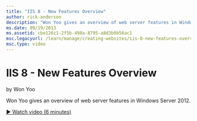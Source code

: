 ```yaml
---
title: "IIS 8 - New Features Overview"
author: rick-anderson
description: "Won Yoo gives an overview of web server features in Windows Server 2012."
ms.date: 09/19/2013
ms.assetid: cbe126c1-2f5b-498a-8795-a8d3b0b56ac1
msc.legacyurl: /learn/manage/creating-websites/iis-8-new-features-overview
msc.type: video
---
```

IIS 8 - New Features Overview
====================
by Won Yoo

Won Yoo gives an overview of web server features in Windows Server 2012.

[&#9654; Watch video (6 minutes)](https://channel9.msdn.com/Blogs/IIS-NET-Site-Videos/iis-8-new-features-overview)
